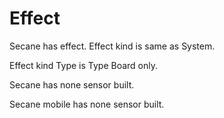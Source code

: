 # Effect

Secane has effect.
Effect kind is same as System.

Effect kind Type is Type Board only.

Secane has none sensor built.

Secane mobile has none sensor built.